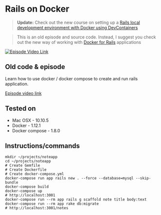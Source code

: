 # Rails on Docker

> **Update:** Check out the new course on setting up a [Rails local development environment with Docker using DevContainers](https://www.devteds.com/devcontainers-for-developers-multi-container-local-dev-setup/) 

> This is an old episode and source code. Instead, I suggest you check out the new way of working with [Docker for Rails](https://youtu.be/xfeQ6vDuidA) applications

[![Episode Video Link](https://i.ytimg.com/vi/xfeQ6vDuidA/hqdefault.jpg)](https://youtu.be/xfeQ6vDuidA)

## Old code & episode

Learn how to use docker / docker compose to create and run rails application.

[Episode video link](https://youtu.be/a-jcTib9ZPA)

## Tested on

* Mac OSX - 10.10.5
* Docker - 1.12.1
* Docker compose - 1.8.0

## Instructions/commands

```
mkdir ~/projects/noteapp
cd ~/projects/noteapp
# Create Gemfile
# Create Dockerfile
# Create docker-compose.yml
docker-compose run app rails new . --force --database=mysql --skip-bundle
docker-compose build
docker-compose up
# http://localhost:3001
docker-compose run --rm app rails g scaffold note title body:text
docker-compose run --rm app rake db:migrate
# http://localhost:3001/notes
```



